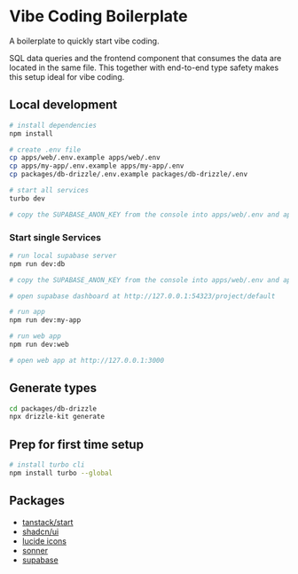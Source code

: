 # Vibe Coding Boilerplate

A boilerplate to quickly start vibe coding.

SQL data queries and the frontend component that consumes the data are located in the same file.
This together with end-to-end type safety makes this setup ideal for vibe coding.

## Local development

```bash
# install dependencies
npm install

# create .env file
cp apps/web/.env.example apps/web/.env
cp apps/my-app/.env.example apps/my-app/.env
cp packages/db-drizzle/.env.example packages/db-drizzle/.env

# start all services
turbo dev

# copy the SUPABASE_ANON_KEY from the console into apps/web/.env and apps/my-app/.env
```

### Start single Services

```bash
# run local supabase server
npm run dev:db

# copy the SUPABASE_ANON_KEY from the console into apps/web/.env and apps/my-app/.env

# open supabase dashboard at http://127.0.0.1:54323/project/default
```

```bash
# run app
npm run dev:my-app
```

```bash
# run web app
npm run dev:web

# open web app at http://127.0.0.1:3000
```

## Generate types

```bash
cd packages/db-drizzle
npx drizzle-kit generate
```

## Prep for first time setup

```bash
# install turbo cli
npm install turbo --global
```

## Packages

- [tanstack/start](https://tanstack.com/start/latest)
- [shadcn/ui](https://ui.shadcn.com/docs/components)
- [lucide icons](https://lucide.dev)
- [sonner](https://sonner.emilkowal.ski/)
- [supabase](https://supabase.com)
